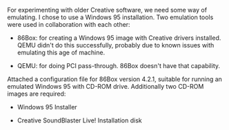 For experimenting with older Creative software, we need some way of emulating. I
chose to use a Windows 95 installation. Two emulation tools were used in collaboration
with each other:

 * 86Box: for creating a Windows 95 image with Creative drivers installed. QEMU
          didn't do this successfully, probably due to known issues with emulating
          this age of machine.
          
 * QEMU:  for doing PCI pass-through. 86Box doesn't have that capability.
 
Attached a configuration file for 86Box version 4.2.1, suitable for running an
emulated Windows 95 with CD-ROM drive. Additionally two CD-ROM images are
required:

 * Windows 95 Installer
 
 * Creative SoundBlaster Live! Installation disk
